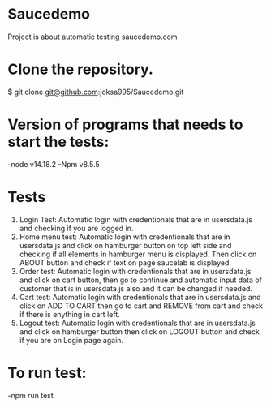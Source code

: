 # Saucedemo

Project is about automatic testing saucedemo.com 

# Clone the repository.
$ git clone git@github.com:joksa995/Saucedemo.git

# Version of programs that needs to start the tests:
-node v14.18.2
-Npm v8.5.5

# Tests
1. Login Test: Automatic login with credentionals that are in usersdata.js and checking if you аre logged in.
2. Home menu test: Automatic login with credentionals that are in usersdata.js and click on hamburger button on top left side and checking if all elements in hamburger menu is displayed. Then click on ABOUT button and check if text on page saucelab is displayed.
3. Order test: Automatic login with credentionals that are in usersdata.js and click on cart button, then go to continue and automatic input data of customer that is in usersdata.js also and it can be changed if needed.
4. Cart test: Automatic login with credentionals that are in usersdata.js and click on ADD TO CART then go to cart and REMOVE from cart and check if there is enything in cart left.
5. Logout test: Automatic login with credentionals that are in usersdata.js and click on hamburger button then click on LOGOUT button and check if you are on Login page again.

# To run test:
-npm run test

